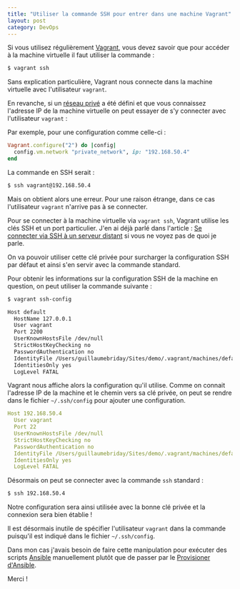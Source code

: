 ```yaml
---
title: "Utiliser la commande SSH pour entrer dans une machine Vagrant"
layout: post
category: DevOps
---
```

Si vous utilisez régulièrement [Vagrant](https://www.vagrantup.com), vous devez savoir que pour accéder à la machine virtuelle il faut utiliser la commande :

```bash
$ vagrant ssh
```

Sans explication particulière, Vagrant nous connecte dans la machine virtuelle avec l'utilisateur ```vagrant```.

En revanche, si un [réseau privé](https://www.vagrantup.com/docs/networking/private_network.html#static-ip) a été défini et que vous connaissez l'adresse IP de la machine virtuelle on peut essayer de s'y connecter avec l'utilisateur ```vagrant``` :

Par exemple, pour une configuration comme celle-ci :

```ruby
Vagrant.configure("2") do |config|
  config.vm.network "private_network", ip: "192.168.50.4"
end
```

La commande en SSH serait :
```bash
$ ssh vagrant@192.168.50.4
```

Mais on obtient alors une erreur. Pour une raison étrange, dans ce cas l'utilisateur ```vagrant``` n'arrive pas à se connecter.

Pour se connecter à la machine virtuelle via ```vagrant ssh```, Vagrant utilise les clés SSH et un port particulier. J'en ai déjà parlé dans l'article : [Se connecter via SSH à un serveur distant](/se-connecter-via-ssh-a-un-serveur-distant) si vous ne voyez pas de quoi je parle.

On va pouvoir utiliser cette clé privée pour surcharger la configuration SSH par défaut et ainsi s'en servir avec la commande standard.

Pour obtenir les informations sur la configuration SSH de la machine en question, on peut utiliser la commande suivante :

```bash
$ vagrant ssh-config

Host default
  HostName 127.0.0.1
  User vagrant
  Port 2200
  UserKnownHostsFile /dev/null
  StrictHostKeyChecking no
  PasswordAuthentication no
  IdentityFile /Users/guillaumebriday/Sites/demo/.vagrant/machines/default/virtualbox/private_key
  IdentitiesOnly yes
  LogLevel FATAL
```

Vagrant nous affiche alors la configuration qu'il utilise. Comme on connait l'adresse IP de la machine et le chemin vers sa clé privée, on peut se rendre dans le fichier ```~/.ssh/config``` pour ajouter une configuration.

```yml
Host 192.168.50.4
  User vagrant
  Port 22
  UserKnownHostsFile /dev/null
  StrictHostKeyChecking no
  PasswordAuthentication no
  IdentityFile /Users/guillaumebriday/Sites/demo/.vagrant/machines/default/virtualbox/private_key
  IdentitiesOnly yes
  LogLevel FATAL
```

Désormais on peut se connecter avec la commande ```ssh``` standard :

```bash
$ ssh 192.168.50.4
```

Notre configuration sera ainsi utilisée avec la bonne clé privée et la connexion sera bien établie !

Il est désormais inutile de spécifier l'utilisateur ```vagrant``` dans la commande puisqu'il est indiqué dans le fichier ```~/.ssh/config```.

Dans mon cas j'avais besoin de faire cette manipulation pour exécuter des scripts [Ansible](https://www.ansible.com) manuellement plutôt que de passer par le [Provisioner d'Ansible](https://www.vagrantup.com/docs/provisioning/ansible.html).

Merci !
